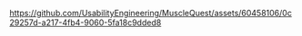 


https://github.com/UsabilityEngineering/MuscleQuest/assets/60458106/0c29257d-a217-4fb4-9060-5fa18c9dded8

